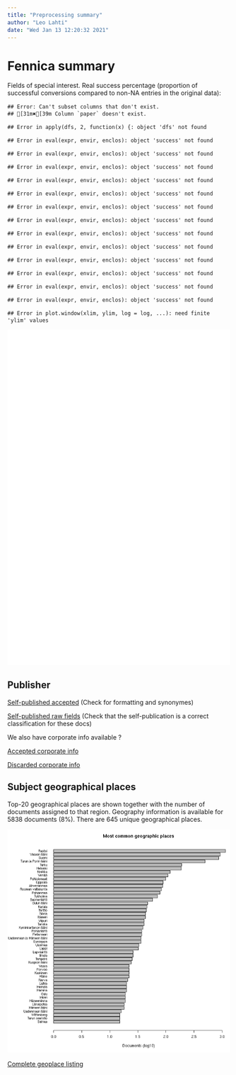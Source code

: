 ```yaml
---
title: "Preprocessing summary"
author: "Leo Lahti"
date: "Wed Jan 13 12:20:32 2021"
---
```


# Fennica summary




Fields of special interest. Real success percentage (proportion of successful conversions compared to non-NA entries in the original data):


```
## Error: Can't subset columns that don't exist.
## [31m✖[39m Column `paper` doesn't exist.
```

```
## Error in apply(dfs, 2, function(x) {: object 'dfs' not found
```

```
## Error in eval(expr, envir, enclos): object 'success' not found
```

```
## Error in eval(expr, envir, enclos): object 'success' not found
```

```
## Error in eval(expr, envir, enclos): object 'success' not found
```

```
## Error in eval(expr, envir, enclos): object 'success' not found
```

```
## Error in eval(expr, envir, enclos): object 'success' not found
```

```
## Error in eval(expr, envir, enclos): object 'success' not found
```

```
## Error in eval(expr, envir, enclos): object 'success' not found
```

```
## Error in eval(expr, envir, enclos): object 'success' not found
```

```
## Error in eval(expr, envir, enclos): object 'success' not found
```

```
## Error in eval(expr, envir, enclos): object 'success' not found
```

```
## Error in eval(expr, envir, enclos): object 'success' not found
```

```
## Error in eval(expr, envir, enclos): object 'success' not found
```

```
## Error in eval(expr, envir, enclos): object 'success' not found
```

```
## Error in plot.window(xlim, ylim, log = log, ...): need finite 'ylim' values
```

![plot of chunk missing2](figure/missing2-1.png)

## Publisher

[Self-published accepted](https://github.com/COMHIS/fennica/blob/master/inst/examples/output.tables/self_published_accepted.csv) (Check for formatting and synonymes)

[Self-published raw fields](https://github.com/COMHIS/fennica/blob/master/inst/examples/output.tables/self_published_rawfields.csv) (Check that the self-publication is a correct classification for these docs)

We also have corporate info available ?

[Accepted corporate info](https://github.com/COMHIS/fennica/blob/master/inst/examples/output.tables/corporate_accepted.csv)

[Discarded corporate info](https://github.com/COMHIS/fennica/blob/master/inst/examples/output.tables/corporate_discarded.csv)



## Subject geographical places



Top-20 geographical places are shown together with the number of documents assigned to that region. Geography information is available for 5838 documents (8%). There are 645 unique geographical places.

![plot of chunk geo2](figure/geo2-1.png)



[Complete geoplace listing](https://github.com/COMHIS/fennica/blob/master/inst/examples/output.tables/geoplaces.csv)



